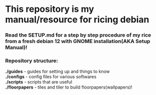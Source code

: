 # This repository is my manual/resource for ricing debian

### Read the SETUP.md for a step by step procedure of my rice from a fresh debian 12 with GNOME installation(AKA Setup Manual)!

### Repository structure:
**./guides** - guides for setting up and things to know\
**./configs** - config files for various softwares\
**./scripts** - scripts that are useful\
**./floorpapers** - tiles and tiler to build floorpapers(wallpapers)!

